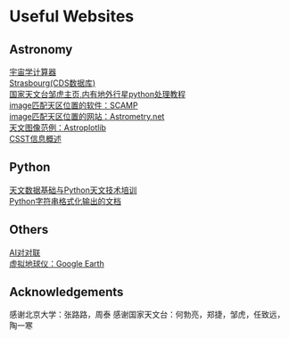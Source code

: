 # Useful Websites

## Astronomy
[宇宙学计算器](http://www.astro.ucla.edu/~wright/CosmoCalc.html)  
[Strasbourg(CDS数据库)](http://cdsportal.u-strasbg.fr/)  
[国家天文台邹虎主页,内有地外行星python处理教程](http://batc.bao.ac.cn/~zouhu/doku.php?id=projects:start)   
[image匹配天区位置的软件：SCAMP](https://www.astromatic.net/software/scamp)   
[image匹配天区位置的网站：Astrometry.net](http://astrometry.net/)   
[天文图像范例：Astroplotlib](http://astroplotlib.stsci.edu/)   
[CSST信息概述](https://github.com/CSSTsci/GalaxyAGN_science_discussion/wiki/CSST-Summary)


## Python
[天文数据基础与Python天文技术培训](https://hebl.china-vo.org/course/PIA2020/)  
[Python字符串格式化输出的文档](https://pyformat.info/)   


## Others
[AI对对联](https://ai.binwang.me/couplet/)  
[虚拟地球仪：Google Earth](https://www.google.com/earth/)



## Acknowledgements
感谢北京大学：张路路，周泰
感谢国家天文台：何勃亮，郑捷，邹虎，任致远，陶一寒
